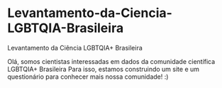 # Levantamento-da-Ciencia-LGBTQIA-Brasileira
Levantamento da Ciência LGBTQIA+ Brasileira

Olá, somos cientistas interessadas em dados da comunidade científica LGBTQIA+ Brasileira
Para isso, estamos construindo um site e um questionário para conhecer mais nossa comunidade! :)

